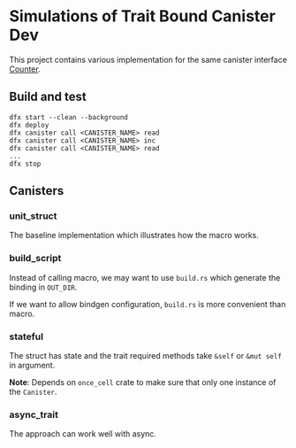 # Simulations of Trait Bound Canister Dev

This project contains various implementation for the same canister interface [Counter](counter.did).

## Build and test

```
dfx start --clean --background
dfx deploy
dfx canister call <CANISTER_NAME> read
dfx canister call <CANISTER_NAME> inc
dfx canister call <CANISTER_NAME> read
...
dfx stop
```

## Canisters

### unit_struct

The baseline implementation which illustrates how the macro works.

### build_script

Instead of calling macro, we may want to use `build.rs` which generate the binding in `OUT_DIR`.

If we want to allow bindgen configuration, `build.rs` is more convenient than macro.

### stateful

The struct has state and the trait required methods take `&self` or `&mut self` in argument.

**Note**: Depends on `once_cell` crate to make sure that only one instance of the `Canister`.

### async_trait

The approach can work well with async.
